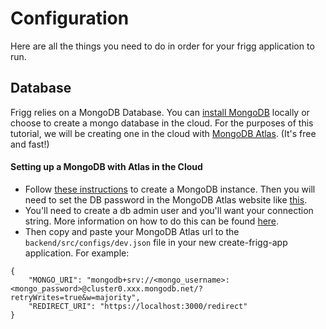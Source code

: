 # Configuration

Here are all the things you need to do in order for your frigg application to run.

## Database

Frigg relies on a MongoDB Database. You can [install MongoDB](https://www.mongodb.com/docs/manual/installation/) locally or choose to create a mongo database in the cloud. For the purposes of this tutorial, we will be creating one in the cloud with [MongoDB Atlas](https://www.mongodb.com/atlas/database). (It's free and fast!)

#### Setting up a MongoDB with Atlas in the Cloud

* Follow [these instructions](https://www.mongodb.com/basics/create-database) to create a MongoDB instance. Then you will need to set the DB password in the MongoDB Atlas website like [this](https://www.mongodb.com/docs/atlas/security-add-mongodb-users/).
* You'll need to create a db admin user and you'll want your connection string. More information on how to do this can be found [here](connecting-to-the-database.md).
* Then copy and paste your MongoDB Atlas url to the `backend/src/configs/dev.json` file in your new create-frigg-app application. For example:

```
{
    "MONGO_URI": "mongodb+srv://<mongo_username>:<mongo_password>@cluster0.xxx.mongodb.net/?retryWrites=true&w=majority",
    "REDIRECT_URI": "https://localhost:3000/redirect"
}
```

